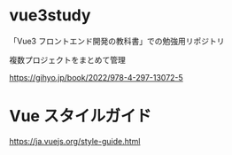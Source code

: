 # vue3study

「Vue3 フロントエンド開発の教科書」での勉強用リポジトリ

複数プロジェクトをまとめて管理

https://gihyo.jp/book/2022/978-4-297-13072-5

# Vue スタイルガイド

https://ja.vuejs.org/style-guide.html

